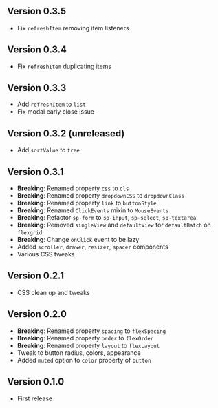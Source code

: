 Version 0.3.5
-----------
- Fix `refreshItem` removing item listeners

Version 0.3.4
-----------
- Fix `refreshItem` duplicating items

Version 0.3.3
-----------
- Add `refreshItem` to `list`
- Fix modal early close issue

Version 0.3.2 (unreleased)
-----------
- Add `sortValue` to `tree`

Version 0.3.1
-----------
- **Breaking**: Renamed property `css` to `cls`
- **Breaking**: Renamed property `dropdownCSS` to `dropdownClass`
- **Breaking**: Renamed property `link` to `buttonStyle`
- **Breaking**: Renamed `ClickEvents` mixin to `MouseEvents`
- **Breaking**: Refactor `sp-form` to `sp-input`, `sp-select`, `sp-textarea`
- **Breaking**: Removed `singleView` and `defaultView` for `defaultBatch` on `flexgrid`
- **Breaking**: Change `onClick` event to be lazy
- Added `scroller`, `drawer`, `resizer`, `spacer` components
- Various CSS tweaks

Version 0.2.1
-----------
- CSS clean up and tweaks

Version 0.2.0
-----------
- **Breaking**: Renamed property `spacing` to `flexSpacing`
- **Breaking**: Renamed property `order` to `flexOrder`
- **Breaking**: Renamed property `layout` to `flexLayout`
- Tweak to button radius, colors, appearance
- Added `muted` option to `color` property of `button`

Version 0.1.0
-----------
- First release
